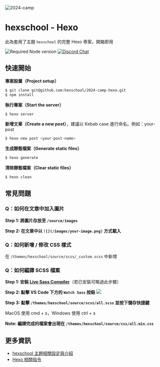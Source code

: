 <img alt="2024-camp" src="https://firebasestorage.googleapis.com/v0/b/hexschool-courses.appspot.com/o/hex-website%2Fblog%2F1710986781813-engineer-camp.png?alt=media&token=536bc802-b2b7-4778-8887-2017e88853d7">

# hexschool - Hexo
此為套用了主題 `hexschool` 的完整 Hexo 専案，開箱即用

![Required Node version](https://img.shields.io/node/v/hexo)
[![Discord Chat](https://img.shields.io/badge/chat-on%20discord-7289da.svg)](https://discord.gg/822N5Ycttt)


## 快速開始

**專案設置（Project setup）**
```sh
$ git clone git@github.com:hexschool/2024-camp-hexo.git
$ npm install
```

**執行專案（Start the server）**
```sh
$ hexo server
```

**新增文章（Create a new post）**，建議以 Kebab case 進行命名。例如：your-post
```sh
$ hexo new post <your-post-name>
```

**生成靜態檔案（Generate static files）**
```sh
$ hexo generate
```

**清除靜態檔案（Clear static files）**
```sh
$ hexo clean
```

## 常見問題

### Q：如何在文章中加入圖片

**Step 1: 將圖片存放至 `/source/images`**

**Step 2: 在文章中以 `![](/images/your-image.png)` 方式載入**

### Q：如何新增 / 修改 CSS 樣式

在 `/themes/hexschool/source/scss/_custom.scss` 中新增

### Q：如何編譯 SCSS 檔案

**Step 1: 安裝 [Live Sass Compiler](https://marketplace.visualstudio.com/items?itemName=ritwickdey.live-sass)**（若已安裝可略過此步驟）

**Step 2: 點擊 VS Code 下方的 `Watch Sass` 按鈕**
![](https://i.imgur.com/4z3IMP6.png)

**Step 3: 點擊 `/themes/hexschool/source/scss/all.scss` 並按下儲存快捷鍵**

MacOS 使用 cmd + s，Windows 使用 ctrl + s


**Note: 編譯完成的檔案會出現在 `/themes/hexschool/source/css/all.min.css`**


## 更多資訊
- [hexschool 主題相關設定與介紹](https://github.com/hexschool/2024-camp-hexo/blob/main/themes/hexschool/README.md)
- [Hexo 相關指令](https://hexo.io/zh-tw/docs/commands)